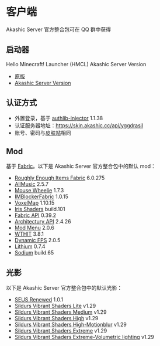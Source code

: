 # 客户端

Akashic Server 官方整合包可在 QQ 群中获得

## 启动器

Hello Minecraft! Launcher (HMCL) Akashic Server Version

+ [原版](https://hmcl.huangyuhui.net)
+ [Akashic Server Version](https://github.com/Akashic-Server/HMCL)

## 认证方式

+ 外置登录，基于 [authlib-injector](https://github.com/yushijinhun/authlib-injector) 1.1.38
+ 认证服务器地址：https://skin.akashic.cc/api/yggdrasil
+ 账号、密码与[皮肤站](https://skin.akashic.cc)相同

## Mod

基于 [Fabric](https://fabricmc.net)。以下是 Akashic Server 官方整合包中的默认 mod：

+ [Roughly Enough Items Fabric](https://www.curseforge.com/minecraft/mc-mods/roughly-enough-items) 6.0.275
+ [AllMusic](https://github.com/HeartAge/AllMusic_M/) 2.5.7
+ [Mouse Wheelie](https://www.curseforge.com/minecraft/mc-mods/mouse-wheelie) 1.7.3
+ [IMBlockerFabric](https://www.curseforge.com/minecraft/mc-mods/imblockerfabric) 1.0.15
+ [VoxelMap](https://www.curseforge.com/minecraft/mc-mods/voxelmap) 1.10.15
+ [Iris Shaders](https://github.com/Akashic-Server/Iris) build.101
+ [Fabric API](https://www.curseforge.com/minecraft/mc-mods/fabric-api) 0.39.2
+ [Architectury API](https://www.curseforge.com/minecraft/mc-mods/architectury-fabric) 2.4.26
+ [Mod Menu](https://www.curseforge.com/minecraft/mc-mods/modmenu) 2.0.6
+ [WTHIT](https://www.curseforge.com/minecraft/mc-mods/wthit) 3.8.1
+ [Dynamic FPS](https://www.curseforge.com/minecraft/mc-mods/dynamic-fps) 2.0.5
+ [Lithium](https://www.curseforge.com/minecraft/mc-mods/lithium) 0.7.4
+ [Sodium](https://github.com/Akashic-Server/sodium-fabric) build.65

## 光影

以下是 Akashic Server 官方整合包中的默认光影：

+ [SEUS Renewed](https://www.sonicether.com/seus) 1.0.1
+ [Sildurs Vibrant Shaders Lite](https://sildurs-shaders.github.io) v1.29
+ [Sildurs Vibrant Shaders Medium](https://sildurs-shaders.github.io) v1.29
+ [Sildurs Vibrant Shaders High](https://sildurs-shaders.github.io) v1.29
+ [Sildurs Vibrant Shaders High-Motionblur](https://sildurs-shaders.github.io) v1.29
+ [Sildurs Vibrant Shaders Extreme](https://sildurs-shaders.github.io) v1.29
+ [Sildurs Vibrant Shaders Extreme-Volumetric lighting](https://sildurs-shaders.github.io) v1.29
